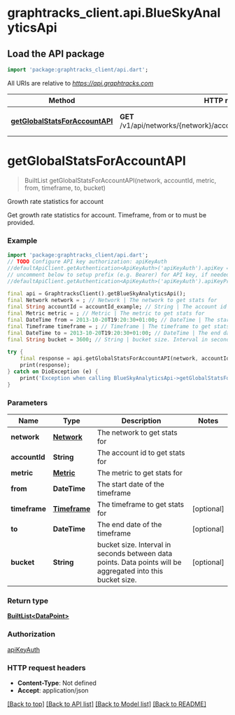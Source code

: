 # graphtracks_client.api.BlueSkyAnalyticsApi

## Load the API package
```dart
import 'package:graphtracks_client/api.dart';
```

All URIs are relative to *https://api.graphtracks.com*

Method | HTTP request | Description
------------- | ------------- | -------------
[**getGlobalStatsForAccountAPI**](BlueSkyAnalyticsApi.md#getglobalstatsforaccountapi) | **GET** /v1/api/networks/{network}/accounts/{account_id}/stats/{metric} | Growth rate statistics for account


# **getGlobalStatsForAccountAPI**
> BuiltList<DataPoint> getGlobalStatsForAccountAPI(network, accountId, metric, from, timeframe, to, bucket)

Growth rate statistics for account

Get growth rate statistics for account. Timeframe, from or to must be provided.

### Example
```dart
import 'package:graphtracks_client/api.dart';
// TODO Configure API key authorization: apiKeyAuth
//defaultApiClient.getAuthentication<ApiKeyAuth>('apiKeyAuth').apiKey = 'YOUR_API_KEY';
// uncomment below to setup prefix (e.g. Bearer) for API key, if needed
//defaultApiClient.getAuthentication<ApiKeyAuth>('apiKeyAuth').apiKeyPrefix = 'Bearer';

final api = GraphtracksClient().getBlueSkyAnalyticsApi();
final Network network = ; // Network | The network to get stats for
final String accountId = accountId_example; // String | The account id to get stats for
final Metric metric = ; // Metric | The metric to get stats for
final DateTime from = 2013-10-20T19:20:30+01:00; // DateTime | The start date of the timeframe
final Timeframe timeframe = ; // Timeframe | The timeframe to get stats for
final DateTime to = 2013-10-20T19:20:30+01:00; // DateTime | The end date of the timeframe
final String bucket = 3600; // String | bucket size. Interval in seconds between data points. Data points will be aggregated into this bucket size.

try {
    final response = api.getGlobalStatsForAccountAPI(network, accountId, metric, from, timeframe, to, bucket);
    print(response);
} catch on DioException (e) {
    print('Exception when calling BlueSkyAnalyticsApi->getGlobalStatsForAccountAPI: $e\n');
}
```

### Parameters

Name | Type | Description  | Notes
------------- | ------------- | ------------- | -------------
 **network** | [**Network**](.md)| The network to get stats for | 
 **accountId** | **String**| The account id to get stats for | 
 **metric** | [**Metric**](.md)| The metric to get stats for | 
 **from** | **DateTime**| The start date of the timeframe | 
 **timeframe** | [**Timeframe**](.md)| The timeframe to get stats for | [optional] 
 **to** | **DateTime**| The end date of the timeframe | [optional] 
 **bucket** | **String**| bucket size. Interval in seconds between data points. Data points will be aggregated into this bucket size. | [optional] 

### Return type

[**BuiltList&lt;DataPoint&gt;**](DataPoint.md)

### Authorization

[apiKeyAuth](../README.md#apiKeyAuth)

### HTTP request headers

 - **Content-Type**: Not defined
 - **Accept**: application/json

[[Back to top]](#) [[Back to API list]](../README.md#documentation-for-api-endpoints) [[Back to Model list]](../README.md#documentation-for-models) [[Back to README]](../README.md)

